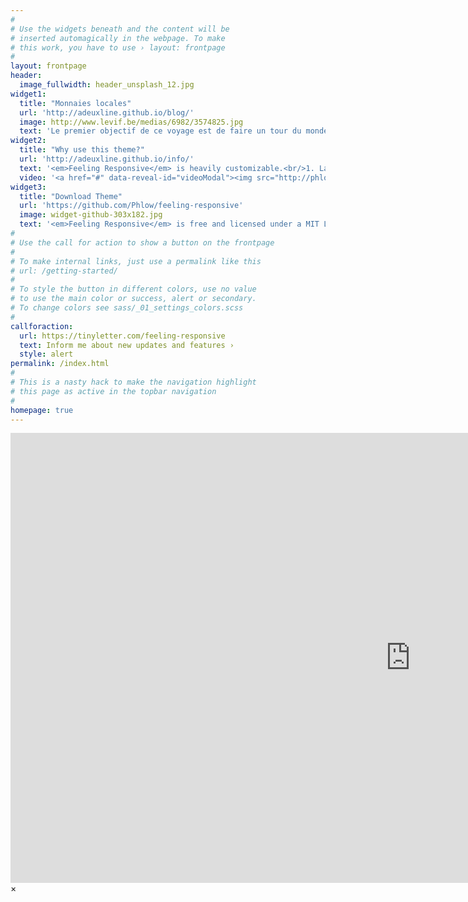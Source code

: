 ```yaml
---
#
# Use the widgets beneath and the content will be
# inserted automagically in the webpage. To make
# this work, you have to use › layout: frontpage
#
layout: frontpage
header:
  image_fullwidth: header_unsplash_12.jpg
widget1:
  title: "Monnaies locales"
  url: 'http://adeuxline.github.io/blog/'
  image: http://www.levif.be/medias/6982/3574825.jpg
  text: 'Le premier objectif de ce voyage est de faire un tour du monde des monnaies alternatives.'
widget2:
  title: "Why use this theme?"
  url: 'http://adeuxline.github.io/info/'
  text: '<em>Feeling Responsive</em> is heavily customizable.<br/>1. Language-Support :)<br/>2. Optimized for speed and it&#39;s responsive.<br/>3. Built on <a href="http://foundation.zurb.com/">Foundation Framework</a>.<br/>4. Seven different Headers.<br/>5. Customizable navigation, footer,...'
  video: '<a href="#" data-reveal-id="videoModal"><img src="http://phlow.github.io/feeling-responsive/images/start-video-feeling-responsive-302x182.jpg" width="302" height="182" alt=""/></a>'
widget3:
  title: "Download Theme"
  url: 'https://github.com/Phlow/feeling-responsive'
  image: widget-github-303x182.jpg
  text: '<em>Feeling Responsive</em> is free and licensed under a MIT License. Make it your own and start building. Grab the <a href="https://github.com/Phlow/feeling-responsive/tree/bare-bones-version">Bare-Bones-Version</a> for a fresh start or learn how to use it with the <a href="https://github.com/Phlow/feeling-responsive/tree/gh-pages">education-version</a> with sample posts and images. Then tell me via Twitter <a href="http://twitter.com/phlow">@phlow</a>.'
#
# Use the call for action to show a button on the frontpage
#
# To make internal links, just use a permalink like this
# url: /getting-started/
#
# To style the button in different colors, use no value
# to use the main color or success, alert or secondary.
# To change colors see sass/_01_settings_colors.scss
#
callforaction:
  url: https://tinyletter.com/feeling-responsive
  text: Inform me about new updates and features ›
  style: alert
permalink: /index.html
#
# This is a nasty hack to make the navigation highlight
# this page as active in the topbar navigation
#
homepage: true
---
```


<div id="videoModal" class="reveal-modal large" data-reveal="">
  <div class="flex-video widescreen vimeo" style="display: block;">
    <iframe width="1280" height="720" src="https://www.youtube.com/embed/3b5zCFSmVvU" frameborder="0" allowfullscreen></iframe>
  </div>
  <a class="close-reveal-modal">&#215;</a>
</div>
